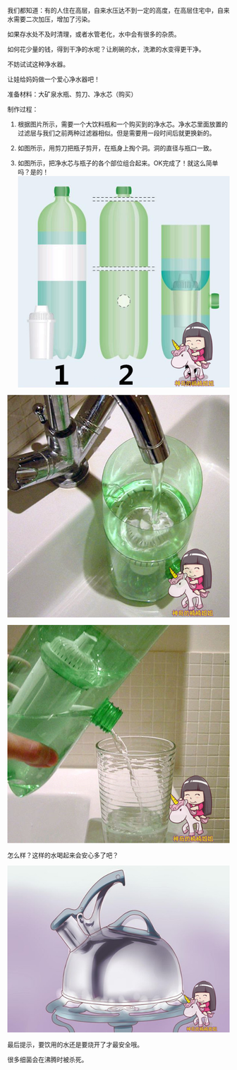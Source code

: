 
我们都知道：有的人住在高层，自来水压达不到一定的高度，在高层住宅中，自来水需要二次加压，增加了污染。

如果存水处不及时清理，或者水管老化，水中会有很多的杂质。


如何花少量的钱，得到干净的水呢？让刷碗的水，洗漱的水变得更干净。


不妨试试这种净水器。

让娃给妈妈做一个爱心净水器吧！

准备材料：大矿泉水瓶、剪刀、净水芯（购买）

制作过程：

1. 根据图片所示，需要一个大饮料瓶和一个购买到的净水芯。净水芯里面放置的过滤层与我们之前两种过滤器相似。但是需要用一段时间后就更换新的。


2. 如图所示，用剪刀把瓶子剪开，在瓶身上掏个洞。洞的直径与瓶口一致。


3. 如图所示，把净水芯与瓶子的各个部位组合起来。OK完成了！就这么简单吗？是的！
　　
　　
![](003.jpeg)


![](004.jpeg)

![](005.jpeg)

怎么样？这样的水喝起来会安心多了吧？

![](006.jpeg)

最后提示，要饮用的水还是要烧开了才最安全哦。

很多细菌会在沸腾时被杀死。